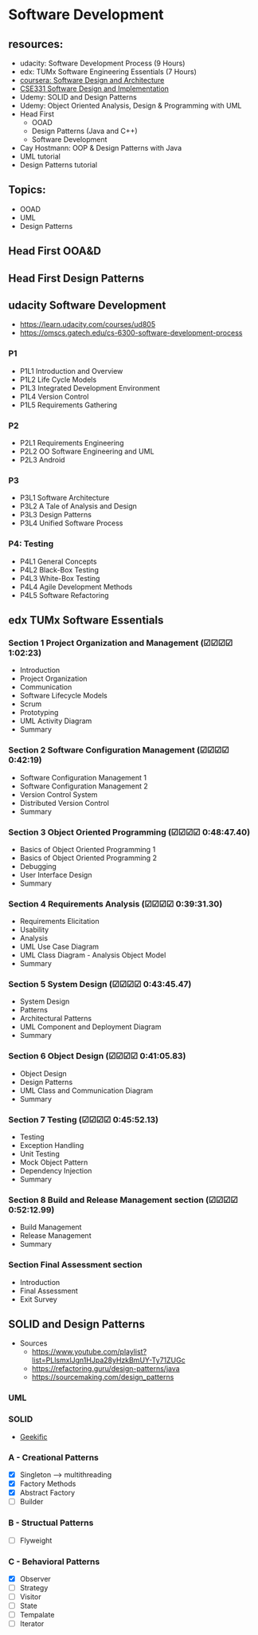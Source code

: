 # Software Development
## resources:
* udacity: Software Development Process (9 Hours)
* edx: TUMx Software Engineering Essentials (7 Hours)
* [coursera: Software Design and Architecture](https://www.coursera.org/specializations/software-design-architecture)
* [CSE331 Software Design and Implementation](https://courses.cs.washington.edu/courses/cse331/11sp/)
* Udemy: SOLID and Design Patterns
* Udemy: Object Oriented Analysis, Design & Programming with UML
* Head First
  * OOAD 
  * Design Patterns (Java and C++)
  * Software Development
* Cay Hostmann: OOP & Design Patterns with Java
* UML tutorial
* Design Patterns tutorial

## Topics:
* OOAD
* UML
* Design Patterns
  
## Head First OOA&D
## Head First Design Patterns 
## udacity Software Development
* https://learn.udacity.com/courses/ud805
* https://omscs.gatech.edu/cs-6300-software-development-process

### P1
* P1L1 Introduction and Overview
* P1L2 Life Cycle Models
* P1L3 Integrated Development Environment
* P1L4 Version Control
* P1L5 Requirements Gathering

### P2  
* P2L1 Requirements Engineering
* P2L2 OO Software Engineering and UML
* P2L3 Android

### P3
* P3L1 Software Architecture
* P3L2 A Tale of Analysis and Design
* P3L3 Design Patterns
* P3L4 Unified Software Process

### P4: Testing  
* P4L1 General Concepts
* P4L2 Black-Box Testing
* P4L3 White-Box Testing
* P4L4 Agile Development Methods
* P4L5 Software Refactoring

## edx TUMx Software Essentials
### Section 1 Project Organization and Management (☑☑☑☑ 1:02:23)
* Introduction
* Project Organization
* Communication
* Software Lifecycle Models
* Scrum
* Prototyping
* UML Activity Diagram
* Summary

### Section 2 Software Configuration Management (☑☑☑☑ 0:42:19)
* Software Configuration Management 1
* Software Configuration Management 2
* Version Control System
* Distributed Version Control
* Summary

### Section 3 Object Oriented Programming (☑☑☑☑ 0:48:47.40)
* Basics of Object Oriented Programming 1
* Basics of Object Oriented Programming 2
* Debugging
* User Interface Design
* Summary

### Section 4 Requirements Analysis (☑☑☑☑ 0:39:31.30)
* Requirements Elicitation
* Usability
* Analysis
* UML Use Case Diagram
* UML Class Diagram - Analysis Object Model
* Summary

### Section 5 System Design (☑☑☑☑ 0:43:45.47)
* System Design
* Patterns
* Architectural Patterns
* UML Component and Deployment Diagram
* Summary

### Section 6 Object Design (☑☑☑☑ 0:41:05.83)
* Object Design
* Design Patterns
* UML Class and Communication Diagram
* Summary

### Section 7 Testing (☑☑☑☑ 0:45:52.13)
* Testing
* Exception Handling
* Unit Testing
* Mock Object Pattern
* Dependency Injection
* Summary

### Section 8 Build and Release Management section (☑☑☑☑ 0:52:12.99)
* Build Management
* Release Management
* Summary

### Section Final Assessment section
* Introduction
* Final Assessment
* Exit Survey

## SOLID and Design Patterns
* Sources
  * https://www.youtube.com/playlist?list=PLlsmxlJgn1HJpa28yHzkBmUY-Ty71ZUGc
  * https://refactoring.guru/design-patterns/java
  * https://sourcemaking.com/design_patterns


### UML
### SOLID
* [Geekific](https://www.youtube.com/watch?v=HoA6aZPR5K0)
### A - Creational Patterns
* [x] Singleton --> multithreading
* [x] Factory Methods
* [x] Abstract Factory 
* [ ] Builder
### B - Structual Patterns
* [ ] Flyweight
### C - Behavioral Patterns
* [x] Observer
* [ ] Strategy
* [ ] Visitor
* [ ] State
* [ ] Tempalate
* [ ] Iterator 